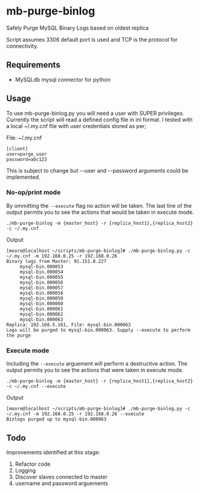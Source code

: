# mb-purge-binlog
Safely Purge MySQL Binary Logs based on oldest replica

Script assumes 3306 default port is used and TCP is the protocol for connectivity.  

## Requirements
- MySQLdb mysql connector for python

## Usage
To use mb-purge-binlog.py you will need a user with SUPER privileges. Currently the script will read a defined config file in ini format. I tested with a local ~/.my.cnf file with user credentials stored as per;

File: ~/.my.cnf
```
[client]
user=purge_user
password=abc123
```

This is subject to change but --user and --password arguments could be implemented.

### No-op/print mode
By ommitting the `--execute` flag no action will be taken. The last line of the output permits you to see the actions that would be taken in execute mode.
```
./mb-purge-binlog -m {master_host} -r {replica_host1},{replica_host2} -c ~/.my.cnf
```

Output
``` 
[moore@localhost ~/scripts/mb-purge-binlog]# ./mb-purge-binlog.py -c ~/.my.cnf -m 192.168.0.25 -r 192.168.0.26
Binary logs from Master: 91.151.8.227
	 mysql-bin.000053
	 mysql-bin.000054
	 mysql-bin.000055
	 mysql-bin.000056
	 mysql-bin.000057
	 mysql-bin.000058
	 mysql-bin.000059
	 mysql-bin.000060
	 mysql-bin.000061
	 mysql-bin.000062
	 mysql-bin.000063
Replica: 192.168.5.161, File: mysql-bin.000063
Logs will be purged to mysql-bin.000063. Supply --execute to perform the purge
```

### Execute mode
Including the `--execute` arguement will perform a destructive action. The output permits you to see the actions that were taken in execute mode.
```
./mb-purge-binlog -m {master_host} -r {replica_host1},{replica_host2} -c ~/.my.cnf --execute
```

Output
``` 
[moore@localhost ~/scripts/mb-purge-binlog]# ./mb-purge-binlog.py -c ~/.my.cnf -m 192.168.0.25 -r 192.168.0.26 --execute
Binlogs purged up to mysql-bin.000063
```

## Todo
Improvements identified at this stage:
1. Refactor code
2. Logging
3. Discover slaves connected to master
4. username and password arguements 
